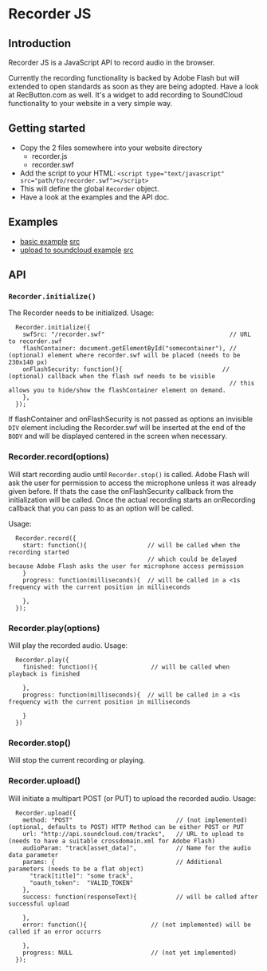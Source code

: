 # Recorder JS #
## Introduction ##
Recorder JS is a JavaScript API to record audio in the browser.

Currently the recording functionality is backed by Adobe Flash but will extended to open standards as soon as they are being adopted.
Have a look at RecButton.com as well. It's a widget to add recording to SoundCloud functionality to your website in a very simple way.

## Getting started ##
  * Copy the 2 files somewhere into your website directory
    * recorder.js
    * recorder.swf
  * Add the script to your HTML: ```<script type="text/javascript" src="path/to/recorder.swf"></script>```
  * This will define the global ``Recorder`` object.
  * Have a look at the examples and the API doc.

## Examples ##
  * [basic example](http://dl.dropbox.com/u/12477597/Permanent/recorder.js/examples/example-1.html) [src](https://github.com/jwagener/recorder.js/blob/master/examples/example-1.html)
  * [upload to soundcloud example](http://dl.dropbox.com/u/12477597/Permanent/recorder.js/examples/example-2.html) [src](https://github.com/jwagener/recorder.js/blob/master/examples/example-2.html)

## API ##
### ``Recorder.initialize()`` ###

The Recorder needs to be initialized. Usage:

      Recorder.initialize({
        swfSrc: "/recorder.swf"                                   // URL to recorder.swf
        flashContainer: document.getElementById("somecontainer"), // (optional) element where recorder.swf will be placed (needs to be 230x140 px)
        onFlashSecurity: function(){                            // (optional) callback when the flash swf needs to be visible
                                                                  // this allows you to hide/show the flashContainer element on demand.
        },
      });

If flashContainer and onFlashSecurity is not passed as options an invisible ``DIV`` element including the Recorder.swf will be
inserted at the end of the ``BODY`` and will be displayed centered in the screen when necessary.

### Recorder.record(options) ###

Will start recording audio until ``Recorder.stop()`` is called.
Adobe Flash will ask the user for permission to access the microphone unless it was already given before.
If thats the case the onFlashSecurity callback from the initialization will be called.
Once the actual recording starts an onRecording callback that you can pass to as an option will be called.

Usage:

      Recorder.record({
        start: function(){                 // will be called when the recording started 
                                           // which could be delayed because Adobe Flash asks the user for microphone access permission
        }
        progress: function(milliseconds){  // will be called in a <1s frequency with the current position in milliseconds
          
        },
      });

### Recorder.play(options) ###

Will play the recorded audio. Usage:

      Recorder.play({
        finished: function(){               // will be called when playback is finished
          
        },
        progress: function(milliseconds){  // will be called in a <1s frequency with the current position in milliseconds
          
        }
      })

### Recorder.stop() ###

Will stop the current recording or playing.

### Recorder.upload() ###

Will initiate a multipart POST (or PUT) to upload the recorded audio. Usage:

      Recorder.upload({
        method: "POST"                             // (not implemented) (optional, defaults to POST) HTTP Method can be either POST or PUT 
        url: "http://api.soundcloud.com/tracks",   // URL to upload to (needs to have a suitable crossdomain.xml for Adobe Flash)
        audioParam: "track[asset_data]",           // Name for the audio data parameter
        params: {                                  // Additional parameters (needs to be a flat object)
          "track[title]": "some track",
          "oauth_token":  "VALID_TOKEN"
        },
        success: function(responseText){           // will be called after successful upload
        
        },
        error: function(){                  // (not implemented) will be called if an error occurrs
        
        },
        progress: NULL                      // (not yet implemented)
      });

